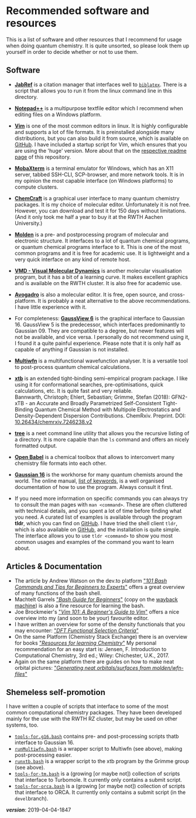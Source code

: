 # Recommended software and resources

This is a list of software and other resources that I recommend for usage 
when doing quantum chemistry.
It is quite unsorted, so please look them up yourself 
in order to decide whether or not to use them.

## Software

- [**JabRef**](http://www.jabref.org/)
is a citation manager that interfaces well to [`biblatex`](https://ctan.org/pkg/biblatex).
There is a script that allows you to run it from the linux command line in this directory.
- [**Notepad++**](https://notepad-plus-plus.org/)
is a multipurpose textfile editor which I recommend when editing files on a Windows platform.
- [**Vim**](https://www.vim.org/)
is one of the most common editors in linux.
It is highly configurable and supports a lot of file formats.
It is preinstalled alongside many distributions, but you can also build it from source,
which is available on [GitHub](https://github.com/vim/vim).
I have included a startup script for Vim, which ensures that you are using the 'huge' version.
More about that on the [respective readme page](../dotfiles/bash_profile.d/README.md) of this repository.
- [**MobaXterm**](https://mobaxterm.mobatek.net/)
is a terminal emulator for Windows, which has an X11 server, tabbed SSH-CLI, SCP-browser, 
and more network tools. 
It is in my opinion the most capable interface (on Windows platforms) to compute clusters.
- [**ChemCraft**](https://www.chemcraftprog.com/index.html)
is a graphical user interface to many quantum chemistry packages.
It is my choice of molecular editor. Unfortunately it is not free.
However, you can download and test it for 150 days without limitations.
(And it only took me half a year to buy it at the RWTH Aachen University.)
- [**Molden**](http://cheminf.cmbi.ru.nl/molden/)
is a pre- and postprocessing program of molecular and electronic structure.
It interfaces to a lot of quantum chemical programs, or quantum chemical programs interface to it.
This is one of the most common programs and it is free for academic use.
It is lightweight and a very quick interface on any kind of remote host.
- [**VMD - Visual Molecular Dynamics**](https://www.ks.uiuc.edu/Research/vmd/)
is another molecular visualisation program, but it has a bit of a learning curve.
It makes excellent graphics and is available on the RWTH cluster.
It is also free for academic use.
- [**Avogadro**](https://avogadro.cc/)
is also a molecular editor. It is free, open source, and cross-platform.
It is probably a neat alternative to the above recommendations.
I have little experience with it.
- For completeness: [**GaussView 6**](http://gaussian.com/gaussview6/)
is the graphical interface to Gaussian 16. 
GaussView 5 is the predecessor, which interfaces predominantly to Gaussian 09.
They are compatible to a degree, but newer features will not be available, and vice versa.
I personally do not recommend using it, I found it a quite painful experience.
Please note that it is only half as capable of anything if Gaussian is not installed.
- [**Multiwfn**](http://sobereva.com/multiwfn/)
is a multifunctional wavefunction analyser. 
It is a versatile tool to post-process quantum chemical calculations.
- [**xtb**](https://www.chemie.uni-bonn.de/pctc/mulliken-center/software/xtb/xtb)
is an extended tight-binding semi-empirical program package.
I like using it for conformational searches, pre-optimisations, quick calculations, etc.
It is quite fast and very reliable.  
Bannwarth, Christoph; Ehlert, Sebastian; Grimme, Stefan (2018): 
GFN2-xTB - an Accurate and Broadly Parametrized Self-Consistent Tight-Binding Quantum Chemical Method 
with Multipole Electrostatics and Density-Dependent Dispersion Contributions. ChemRxiv. Preprint. 
DOI: [10.26434/chemrxiv.7246238.v2](https://doi.org/10.26434/chemrxiv.7246238.v2)
- [**tree**](http://mama.indstate.edu/users/ice/tree/)
is a neet command line utility that allows you the recursive listing of a directory.
It is more capable than the `ls` command and offers an nicely formatted output.
- [**Open Babel**](http://openbabel.org)
is a chemical toolbox that allows to interconvert many chemistry file formats into each other.
- [**Gaussian 16**](http://gaussian.com/)
is the workhorse for many quantum chemists around the world. 
The online manual, [list of keywords](http://gaussian.com/keywords/), is a well organised 
documentation of how to use the program. Always consult it first.

- If you need more information on specific commands you can always try to consult the man pages with `man <command>`.
These are often cluttered with technical details, and you spent a lot of time before finding what you need.
A curated list of examples is available through the program **tldr**, which you can find on [GitHub](https://github.com/tldr-pages/tldr).
I have tried the shell client `tldr`, which is also available on [GitHub](https://github.com/raylee/tldr),
and the installation is quite simple.
The interface allows you to use `tldr <command>` to show you most common usages and examples of the command you want to learn about.

## Articles & Documentation

- The article by Andrew Watson on the dev.to platform
["*101 Bash Commands and Tips for Beginners to Experts*"](https://dev.to/awwsmm/101-bash-commands-and-tips-for-beginners-to-experts-30je) 
offers a great overview of many functions of the bash shell. 
- Machtelt Garrels 
["*Bash Guide for Beginners*"](http://tldp.org/LDP/Bash-Beginners-Guide/html/Bash-Beginners-Guide.html) 
(copy on the [wayback machine](https://web.archive.org/web/20180929153032/http://tldp.org/LDP/Bash-Beginners-Guide/html/Bash-Beginners-Guide.html))
is also a fine resource for learning the bash.
- Joe Brockmeier's
["*Vim 101: A Beginner's Guide to Vim*"](https://www.linux.com/learn/vim-101-beginners-guide-vim)
offers a nice overview into my (and soon to be your) favourite editor.
- I have written an overview for some of the density functionals that you may encounter:
["*DFT Functional Selection Criteria*"](https://chemistry.stackexchange.com/q/27302/4945)
- On the same Platform (Chemistry Stack Exchange) there is an overview for books 
["*Resources for learning Chemistry*"](https://chemistry.stackexchange.com/a/37304/4945)
My personal recommendation for an easy start is:
Jensen, F. Introduction to Computational Chemistry, 3rd ed.; Wiley:
Chichester, U.K., 2017.
- Again on the same platform there are guides on how to make neat orbital pictures:
["*Generating neat orbitals/surfaces from molden/wfn-files*"](https://chemistry.stackexchange.com/q/33932/4945)


## Shemeless self-promotion

I have written a couple of scripts that interface to some of the most common computational chemistry packages.
They have been developed mainly for the use with the RWTH RZ cluster, 
but may be used on other systems, too.

- [`tools-for.g16.bash`](https://github.com/polyluxus/tools-for-g16.bash) 
contains pre- and post-processing scripts thatb interface to Gaussian 16.
- [`runMultiwfn.bash`](https://github.com/polyluxus/runMultiwfn.bash)
is a wrapper script to Multiwfn (see above), making post-processing easier.
- [`runxtb.bash`](https://github.com/polyluxus/runxtb.bash) 
is a wrapper script to the xtb program by the Grimme group (see above).
- [`tools-for-tm.bash`](https://github.com/polyluxus/tools-for-tm.bash)
is a (growing [or maybe not]) collection of scripts that interface to Turbomole.
It currently only contains a submit script.
- [`tools-for-orca.bash`](https://github.com/polyluxus/tools-for-orca.bash)
is a (growing [or maybe not]) collection of scripts that interface to ORCA.
It currently only contains a submit script (in the `devel`branch).


___version___: 2019-04-04-1847


